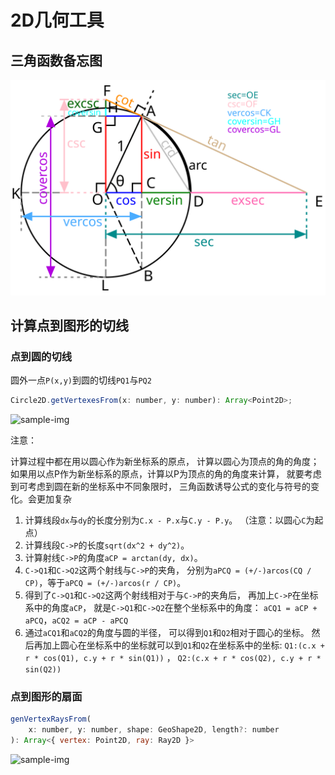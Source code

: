 2D几何工具
=================

三角函数备忘图
-----------------

![circ.angle](images/geo/circ.angle.03.png "sample image")

计算点到图形的切线
-----------------

### 点到圆的切线

圆外一点`P(x,y)`到圆的切线`PQ1`与`PQ2`

```javascript
Circle2D.getVertexesFrom(x: number, y: number): Array<Point2D>;
```
![sample-img](images/geo/circ_cut_01.plt.png "sample image")

注意：

计算过程中都在用以圆心作为新坐标系的原点，
计算以圆心为顶点的角的角度；
如果用以点P作为新坐标系的原点，计算以P为顶点的角的角度来计算，
就要考虑到可考虑到圆在新的坐标系中不同象限时，
三角函数诱导公式的变化与符号的变化。会更加复杂

1. 计算线段`dx`与`dy`的长度分别为`C.x - P.x`与`C.y - P.y`。
	（注意：以圆心`C`为起点）
2. 计算线段`C->P`的长度`sqrt(dx^2 + dy^2)`。
3. 计算射线`C->P`的角度`aCP = arctan(dy, dx)`。
4. `C->Q1`和`C->Q2`这两个射线与`C->P`的夹角，
	分别为`aPCQ = (+/-)arcos(CQ / CP)`，等于`aPCQ = (+/-)arcos(r / CP)`。
5. 得到了`C->Q1`和`C->Q2`这两个射线相对于与`C->P`的夹角后，
	再加上`C->P`在坐标系中的角度`aCP`，
	就是`C->Q1`和`C->Q2`在整个坐标系中的角度：
	`aCQ1 = aCP + aPCQ`，`aCQ2 = aCP - aPCQ`
6. 通过`aCQ1`和`aCQ2`的角度与圆的半径，
	可以得到`Q1`和`Q2`相对于圆心的坐标。
	然后再加上圆心在坐标系中的坐标就可以到`Q1`和`Q2`在坐标系中的坐标:
	`Q1:(c.x + r * cos(Q1), c.y + r * sin(Q1))` ， 
	`Q2:(c.x + r * cos(Q2), c.y + r * sin(Q2))`

### 点到图形的扇面

```javascript
genVertexRaysFrom(
	x: number, y: number, shape: GeoShape2D, length?: number
): Array<{ vertex: Point2D, ray: Ray2D }>
```

![sample-img](images/geo/rote_ray_01.plt.png "sample image")